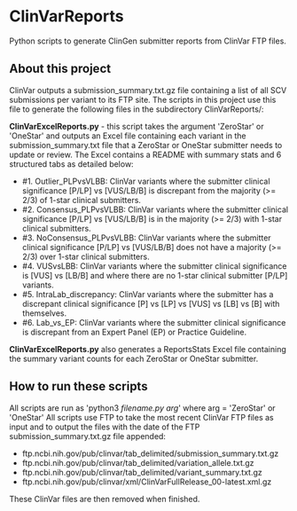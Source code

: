 # ClinVarReports
Python scripts to generate ClinGen submitter reports from ClinVar FTP files.

## About this project
ClinVar outputs a submission_summary.txt.gz file containing a list of all SCV submissions per variant to its FTP site.
The scripts in this project use this file to generate the following files in the subdirectory ClinVarReports/:

**ClinVarExcelReports.py** - this script takes the argument 'ZeroStar' or 'OneStar' and outputs an Excel file containing each variant in the submission_summary.txt file that a ZeroStar or OneStar submitter needs to update or review. The Excel contains a README with summary stats and 6 structured tabs as detailed below:
  * \#1. Outlier_PLPvsVLBB: ClinVar variants where the submitter clinical significance [P/LP] vs [VUS/LB/B] is discrepant from the majority (>= 2/3) of 1-star clinical submitters.
  * \#2. Consensus_PLPvsVLBB: ClinVar variants where the submitter clinical significance [P/LP] vs [VUS/LB/B] is in the majority (>= 2/3) with 1-star clinical submitters.
  * \#3. NoConsensus_PLPvsVLBB: ClinVar variants where the submitter clinical significance [P/LP] vs [VUS/LB/B] does not have a majority (>= 2/3) over 1-star clinical submitters.
  * \#4. VUSvsLBB: ClinVar variants where the submitter clinical significance is [VUS] vs [LB/B] and where there are no 1-star clinical submitter [P/LP] variants.
  * \#5. IntraLab_discrepancy: ClinVar variants where the submitter has a discrepant clinical significance [P] vs [LP] vs [VUS] vs [LB] vs [B] with themselves.
  * \#6. Lab_vs_EP: ClinVar variants where the submitter clinical significance is discrepant from an Expert Panel (EP) or Practice Guideline.

**ClinVarExcelReports.py** also generates a ReportsStats Excel file containing the summary variant counts for each ZeroStar or OneStar submitter.

## How to run these scripts
All scripts are run as 'python3 *filename.py* *arg*' where arg = 'ZeroStar' or 'OneStar'
All scripts use FTP to take the most recent ClinVar FTP files as input and to output the files with the date of the FTP submission_summary.txt.gz file appended:

  * ftp.ncbi.nih.gov/pub/clinvar/tab_delimited/submission_summary.txt.gz
  * ftp.ncbi.nih.gov/pub/clinvar/tab_delimited/variation_allele.txt.gz
  * ftp.ncbi.nih.gov/pub/clinvar/tab_delimited/variant_summary.txt.gz
  * ftp.ncbi.nih.gov/pub/clinvar/xml/ClinVarFullRelease_00-latest.xml.gz

These ClinVar files are then removed when finished.
